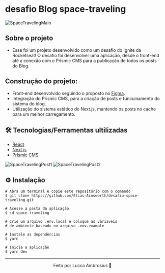 # desafio Blog space-traveling

![SpaceTravelingMain](https://user-images.githubusercontent.com/107319227/209299092-5b8858ce-9852-4646-8f10-0640822a229c.png)

## Sobre o projeto

* Esse foi um projeto desenvolvido como um desafio do Ignite da Rocketseat! O desafio foi desenvolver uma aplicação, desde o front-end até a conexão com o Prismic CMS para a publicação de todos os posts do Blog.

## Construção do projeto:

* Front-end desenvolvido seguindo o proposto no [Figma](https://www.figma.com/file/0Y26j0tf1K2WB5c1ja5hov/Desafios-M%C3%B3dulo-3-ReactJS?node-id=0%3A1).
* Integração do Prismic CMS, para a criação de posts e funcuinamento do sistema do blog.
* Utilização do sistema estático do Next.js, mantendo os posts no cache para um melhor carregamento.

## 🛠️ Tecnologias/Ferramentas ultilizadas

* [React](https://pt-br.reactjs.org/E)
* [Next.js](https://nextjs.org/)
* [Prismic CMS](https://prismic.io/)

![SpaceTravelingPost1](https://user-images.githubusercontent.com/107319227/209299519-557cedee-12e2-4530-a8bf-01b5019fe8b9.png)
![SpaceTravelingPost2](https://user-images.githubusercontent.com/107319227/209299538-bdbf5f98-e651-4cd8-852c-5d6bcd48bad0.png)

## ⚙️ Instalação
```
# Abra um terminal e copie este repositório com o comando
$ git clone https://github.com/Elias-Ainsworth/desafio-space-traveling.git
```

```
# Acesse a pasta da aplicação
$ cd space-traveling

# Crie um arquivo .env.local e coloque as variaveis
# de ambiente baseado no arquivo .env.example

# Instale as dependências
$ yarn

# Inicie a aplicação
$ yarn dev

```
---

<p align="center">Feito por Lucca Ambrosius 🦊</p>
